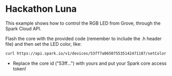 Hackathon Luna
=====

This example shows how to control the RGB LED from Grove, through the Spark Cloud API.


Flash the core with the provided code (remember to include the .h header file) and then set the LED color, like:

```sh
curl https://api.spark.io/v1/devices/53ff7a065075535142471187/setColor -d access_token=SPARK_ACCESS_TOKEN -d "args=100,255,0"
```

* Replace the core id ("53ff...") with yours and put your Spark core access token!
